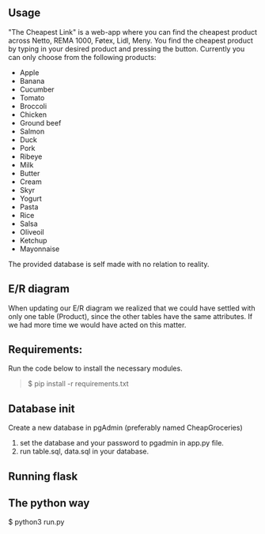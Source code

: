 ## Usage
"The Cheapest Link" is a web-app where you can find the cheapest product across Netto, REMA 1000, Føtex, Lidl, Meny. 
You find the cheapest product by typing in your desired product and pressing the button. Currently you can only choose from the following products:

- Apple
- Banana
- Cucumber
- Tomato
- Broccoli
- Chicken
- Ground beef
- Salmon
- Duck
- Pork
- Ribeye
- Milk
- Butter
- Cream
- Skyr
- Yogurt
- Pasta
- Rice
- Salsa
- Oliveoil
- Ketchup
- Mayonnaise

The provided database is self made with no relation to reality. 

## E/R diagram
When updating our E/R diagram we realized that we could have settled with only one table (Product), since the other tables have the same attributes. If we had more time we would have acted on this matter. 

## Requirements:
Run the code below to install the necessary modules.

>$ pip install -r requirements.txt

## Database init
Create a new database in pgAdmin (preferably named CheapGroceries)
1. set the database and your password to pgadmin in app.py file.
2. run table.sql, data.sql in your database.

## Running flask
## The python way

$ python3 run.py

